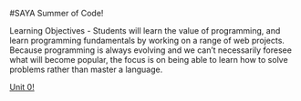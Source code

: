 #SAYA Summer of Code!

Learning Objectives - Students will learn the value of programming, and learn programming fundamentals by working on a range of web projects. Because programming is always evolving and we can’t necessarily foresee what will become popular, the focus is on being able to learn how to solve problems rather than master a language.

[Unit 0!](unit0/readme.md)
